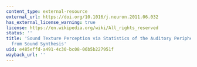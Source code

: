```yaml
---
content_type: external-resource
external_url: https://doi.org/10.1016/j.neuron.2011.06.032
has_external_license_warning: true
license: https://en.wikipedia.org/wiki/All_rights_reserved
status: ''
title: 'Sound Texture Perception via Statistics of the Auditory Periphery: Evidence
  from Sound Synthesis'
uid: e485effd-a491-4c30-bc08-06b5b227951f
wayback_url: ''
---
```

